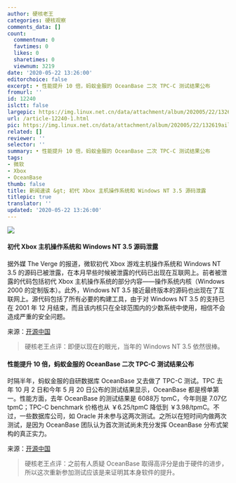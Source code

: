 ```yaml
---
author: 硬核老王
categories: 硬核观察
comments_data: []
count:
  commentnum: 0
  favtimes: 0
  likes: 0
  sharetimes: 0
  viewnum: 3219
date: '2020-05-22 13:26:00'
editorchoice: false
excerpt: • 性能提升 10 倍，蚂蚁金服的 OceanBase 二次 TPC-C 测试结果公布
fromurl: ''
id: 12240
islctt: false
largepic: https://img.linux.net.cn/data/attachment/album/202005/22/132619ail3kwynd33id8un.jpg
url: /article-12240-1.html
pic: https://img.linux.net.cn/data/attachment/album/202005/22/132619ail3kwynd33id8un.jpg.thumb.jpg
related: []
reviewer: ''
selector: ''
summary: • 性能提升 10 倍，蚂蚁金服的 OceanBase 二次 TPC-C 测试结果公布
tags:
- 微软
- Xbox
- OceanBase
thumb: false
title: 新闻速读 &gt; 初代 Xbox 主机操作系统和 Windows NT 3.5 源码泄露
titlepic: true
translator: ''
updated: '2020-05-22 13:26:00'
---
```


![](/data/attachment/album/202005/22/132619ail3kwynd33id8un.jpg)


#### 初代 Xbox 主机操作系统和 Windows NT 3.5 源码泄露


据外媒 The Verge 的报道，微软初代 Xbox 游戏主机操作系统和 Windows NT 3.5 的源码已被泄露，在本月早些时候被泄露的代码已出现在互联网上。前者被泄露的代码包括初代 Xbox 主机操作系统的部分内容——操作系统内核（Windows 2000 的定制版本）。此外，Windows NT 3.5 接近最终版本的源码也出现在了互联网上。源代码包括了所有必要的构建工具，由于对 Windows NT 3.5 的支持已在 2001 年 12 月结束，而且该内核只在全球范围内的少数系统中使用，相信不会造成严重的安全问题。


来源：[开源中国](https://www.oschina.net/news/115858/xbox-source-code-leak-original-console-windows-3-5)



> 
> 硬核老王点评：即便以现在的眼光，当年的 Windows NT 3.5 依然很棒。
> 
> 
> 


#### 性能提升 10 倍，蚂蚁金服的 OceanBase 二次 TPC-C 测试结果公布


时隔半年，蚂蚁金服的自研数据库 OceanBase 又去做了 TPC-C 测试。TPC 去年 10 月 2 日和今年 5 月 20 日公布的测试结果显示，OceanBase 都是榜单第一。性能方面，去年 OceanBase 的测试结果是 6088万 tpmC，今年则是 7.07亿 tpmC；TPC-C benchmark 价格也从 ￥6.25/tpmC 降低到 ￥3.98/tpmC。不过，一些数据库公司，如 Oracle 并未参与这两次测试。之所以在短时间内做两次测试，是因为 OceanBase 团队认为首次测试尚未充分发挥 OceanBase 分布式架构的真正实力。


来源：[开源中国](https://www.oschina.net/news/115846/oceanbase-second-tpcc-news)



> 
> 硬核老王点评：之前有人质疑 OceanBase 取得高评分是由于硬件的进步，所以这次重新参加测试应该是来证明其本身软件的提升。
> 
> 
>